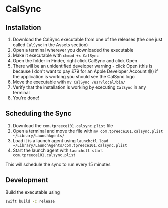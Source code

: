 # CalSync
## Installation
1. Download the CalSync executable from one of the releases (the one just called `CalSync` in the Assets section)
2. Open a terminal wherever you downloaded the executable
3. Make it executable with `chmod +x CalSync`
4. Open the folder in Finder, right click CalSync and click Open
5. There will be an unidentified developer warning - click Open (this is because I don't want to pay £79 for an Apple Developer Account 😅) if the application is working you should see the CalSync logo
6. Move the executable with `mv CalSync /usr/local/bin/`
7. Verify that the installation is working by executing `CalSync` in any terminal
8. You're done!

## Scheduling the Sync
1. Download the `com.tpreece101.calsync.plist` file
2. Open a terminal and move the file with `mv com.tpreece101.calsync.plist ~/Library/LaunchAgents/`
3. Load it is a launch agent using `launchctl load ~/Library/LaunchAgents/com.tpreece101.calsync.plist`
4. Start the launch agent with `launchctl start com.tpreece101.calsync.plist`

This will schedule the sync to run every 15 minutes

## Development
Build the executable using
```sh
swift build -c release
```